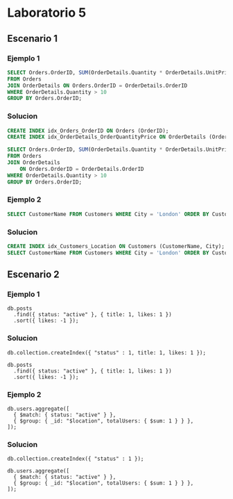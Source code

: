 # Laboratorio 5

## Escenario 1

### Ejemplo 1

```sql
SELECT Orders.OrderID, SUM(OrderDetails.Quantity * OrderDetails.UnitPrice) AS TotalPrice
FROM Orders
JOIN OrderDetails ON Orders.OrderID = OrderDetails.OrderID
WHERE OrderDetails.Quantity > 10
GROUP BY Orders.OrderID;
```

### Solucion

```sql
CREATE INDEX idx_Orders_OrderID ON Orders (OrderID);
CREATE INDEX idx_OrderDetails_OrderQuantityPrice ON OrderDetails (OrderID, Quantity);

SELECT Orders.OrderID, SUM(OrderDetails.Quantity * OrderDetails.UnitPrice) AS TotalPrice
FROM Orders
JOIN OrderDetails
    ON Orders.OrderID = OrderDetails.OrderID
WHERE OrderDetails.Quantity > 10
GROUP BY Orders.OrderID;
```

### Ejemplo 2

```sql
SELECT CustomerName FROM Customers WHERE City = 'London' ORDER BY CustomerName;
```

### Solucion

```sql
CREATE INDEX idx_Customers_Location ON Customers (CustomerName, City);
SELECT CustomerName FROM Customers WHERE City = 'London' ORDER BY CustomerName;
```

## Escenario 2

### Ejemplo 1

```nosql
db.posts
  .find({ status: "active" }, { title: 1, likes: 1 })
  .sort({ likes: -1 });

```

### Solucion

```nosql
db.collection.createIndex({ "status" : 1, title: 1, likes: 1 });

db.posts
  .find({ status: "active" }, { title: 1, likes: 1 })
  .sort({ likes: -1 });

```

### Ejemplo 2

```nosql
db.users.aggregate([
  { $match: { status: "active" } },
  { $group: { _id: "$location", totalUsers: { $sum: 1 } } },
]);
```

### Solucion

```nosql
db.collection.createIndex({ "status" : 1 });

db.users.aggregate([
  { $match: { status: "active" } },
  { $group: { _id: "$location", totalUsers: { $sum: 1 } } },
]);

```
